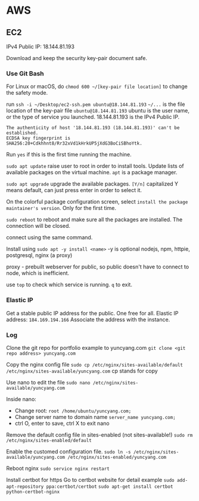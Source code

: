 # AWS

## EC2

IPv4 Public IP: 18.144.81.193

Download and keep the security key-pair document safe.

### Use Git Bash
For Linux or macOS, do `chmod 600 ~/[key-pair file location]` to change the safety mode.

run `ssh -i ~/Desktop/ec2-ssh.pem ubuntu@18.144.81.193`
`~/...` is the file location of the key-pair file
`ubuntu@18.144.81.193` ubuntu is the user name, or the type of service you launched.
  18.144.81.193 is the IPv4 Public IP.

```
The authenticity of host '18.144.81.193 (18.144.81.193)' can't be established.
ECDSA key fingerprint is SHA256:20+Cdkhhnt8/Rr32xVd1kHrkUP5jXdG3BoCiSBhoYtk.
```
Run `yes` if this is the first time running the machine.

`sudo apt update` raise user to root in order to install tools. Update lists of available packages on the virtual machine. `apt` is a package manager.

`sudo apt upgrade` upgrade the available packages.
`[Y/n]` capitalized Y means default, can just press enter in order to select it.

On the colorful package configuration screen, select
`install the package maintainer's version`. Only for the first time.

`sudo reboot` to reboot and make sure all the packages are installed. The connection will be closed.

connect using the same command.

Install using `sudo apt -y install <name>` -y is optional
nodejs, npm, httpie, postgresql, nginx (a proxy)

proxy - prebuilt webserver for public, so public doesn't have to connect to node, which is inefficient.

use `top` to check which service is running. `q` to exit.

### Elastic IP
Get a stable public IP address for the public. One free for all.
Elastic IP address: `184.169.194.166`
Associate the address with the instance.


### Log

Clone the git repo for portfolio example to yuncyang.com
`git clone <git repo address> yuncyang.com`

Copy the nginx config file
`sudo cp /etc/nginx/sites-available/default /etc/nginx/sites-available/yuncyang.com`
cp stands for copy

Use nano to edit the file
`sudo nano /etc/nginx/sites-available/yuncyang.com`

Inside nano:
  - Change root: `root /home/ubuntu/yuncyang.com;`
  - Change server name to domain name `server_name yuncyang.com;`
  - ctrl O, enter to save, ctrl X to exit nano

Remove the default config file in sites-enabled (not sites-available!)
`sudo rm /etc/nginx/sites-enabled/default`

Enable the customed configuration file.
`sudo ln -s /etc/nginx/sites-available/yuncyang.com /etc/nginx/sites-enabled/yuncyang.com`

Reboot nginx
`sudo service nginx restart`

Install certbot for https
Go to certbot website for detail example
`sudo add-apt-repository ppa:certbot/certbot`
`sudo apt-get install certbot python-certbot-nginx`
